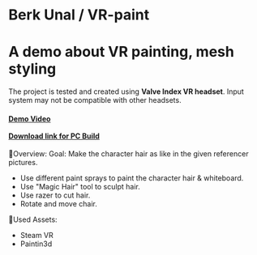 # Berk Unal / VR-paint

<div align="left">

  <h1>A demo about VR painting, mesh styling</h1>

  
<!-- Badges -->
<p>
The project is tested and created using <b>Valve Index VR headset</b>. Input system may not be compatible with other headsets. 
</p>
  
<h4>
    <a href="https://www.youtube.com/watch?v=6gKvH2F5qHA">Demo Video</a>
<br><br>
    <a href="https://we.tl/t-RhodUq98d1">Download link for PC Build</a>
  </h4>
</div>

<div align="left"> 
<!-- Features -->
🎯Overview:
  Goal: Make the character hair as like in the given referencer pictures.
  
  - Use different paint sprays to paint the character hair & whiteboard.
  - Use "Magic Hair" tool to sculpt hair.
  - Use razer to cut hair.
  - Rotate and move chair.
  
  
🧰Used Assets:
- Steam VR
- Paintin3d
  
</div>
